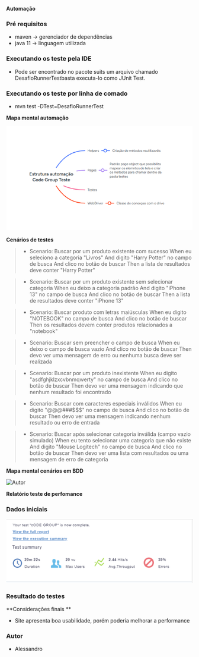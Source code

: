 **Automação**

### Pré requisitos

* maven -> gerenciador de dependências
* java 11 -> linguagem utilizada

### Executando os teste pela IDE

* Pode ser encontrado no pacote suits um arquivo chamado DesafioRunnerTestbasta executa-lo como JUnit Test. 

### Executando os teste por linha de comado
* mvn test -DTest=DesafioRunnerTest

**Mapa mental automação**

![Autor](img/EstrturaAutomação.png)

**Cenários de testes**

> * Scenario: Buscar por um produto existente com sucesso
    When eu seleciono a categoria "Livros"
    And digito "Harry Potter" no campo de busca
    And clico no botão de buscar
    Then a lista de resultados deve conter "Harry Potter"

> *  Scenario: Buscar por um produto existente sem selecionar categoria
    When eu deixo a categoria padrão
    And digito "iPhone 13" no campo de busca
    And clico no botão de buscar
    Then a lista de resultados deve conter "iPhone 13"

> *  Scenario: Buscar produto com letras maiúsculas
    When eu digito "NOTEBOOK" no campo de busca
    And clico no botão de buscar
    Then os resultados devem conter produtos relacionados a "notebook"

> *  Scenario: Buscar sem preencher o campo de busca
    When eu deixo o campo de busca vazio
    And clico no botão de buscar
    Then devo ver uma mensagem de erro ou nenhuma busca deve ser realizada

> *  Scenario: Buscar por um produto inexistente
    When eu digito "asdfghjklzxcvbnmqwerty" no campo de busca
    And clico no botão de buscar
    Then devo ver uma mensagem indicando que nenhum resultado foi encontrado

> *  Scenario: Buscar com caracteres especiais inválidos
    When eu digito "@@@###$$$" no campo de busca
    And clico no botão de buscar
    Then devo ver uma mensagem indicando nenhum resultado ou erro de entrada

> *  Scenario: Buscar após selecionar categoria inválida (campo vazio simulado)
    When eu tento selecionar uma categoria que não existe
    And digito "Mouse Logitech" no campo de busca
    And clico no botão de buscar
    Then devo ver uma lista com resultados ou uma mensagem de erro de categoria

**Mapa mental cenários em BDD**

![Autor](img/cenáriosNoFormatoBDD.png)

**Relatório teste de perfomance**

### Dados iniciais 

![Autor](img/dados.png)

### Resultado do testes 


**Considerações finais **

* Site apresenta boa usabilidade, porém poderia melhorar a performance 

### Autor

* Alessandro
